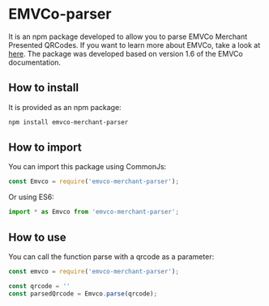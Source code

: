 # EMVCo-parser

It is an npm package developed to allow you to parse EMVCo Merchant Presented QRCodes. If you want to learn more about EMVCo, take a look at [here](https://www.emvco.com/emv-technologies/qrcodes/). The package was developed based on version 1.6 of the EMVCo documentation.

## How to install
It is provided as an npm package:

```bash
npm install emvco-merchant-parser
```

## How to import
You can import this package using CommonJs:
```js
const Emvco = require('emvco-merchant-parser');
```

Or using ES6:
```js
import * as Emvco from 'emvco-merchant-parser';
```

## How to use
You can call the function parse with a qrcode as a parameter:

```js
const emvco = require('emvco-merchant-parser');

const qrcode = ''
const parsedQrcode = Emvco.parse(qrcode);
```
